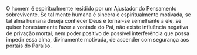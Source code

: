 ﻿O homem é espiritualmente residido por um Ajustador do Pensamento sobrevivente. Se tal mente humana é sincera e espiritualmente motivada, se tal alma humana deseja conhecer Deus e tornar-se semelhante a ele, se quiser honestamente fazer a vontade do Pai, não existe influência negativa de privação mortal, nem poder positivo de possível interferência que possa impedir essa alma, divinamente motivada, de ascender com segurança aos portais do Paraíso.